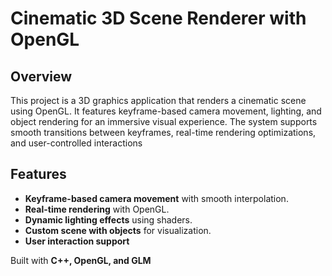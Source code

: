 # Cinematic 3D Scene Renderer with OpenGL

## Overview
This project is a 3D graphics application that renders a cinematic scene using OpenGL. 
It features keyframe-based camera movement, lighting, and object rendering for an immersive visual experience. 
The system supports smooth transitions between keyframes, real-time rendering optimizations, and user-controlled interactions

## Features
- **Keyframe-based camera movement** with smooth interpolation.
- **Real-time rendering** with OpenGL.
- **Dynamic lighting effects** using shaders.
- **Custom scene with objects** for visualization.
- **User interaction support**

 Built with **C++, OpenGL, and GLM**
